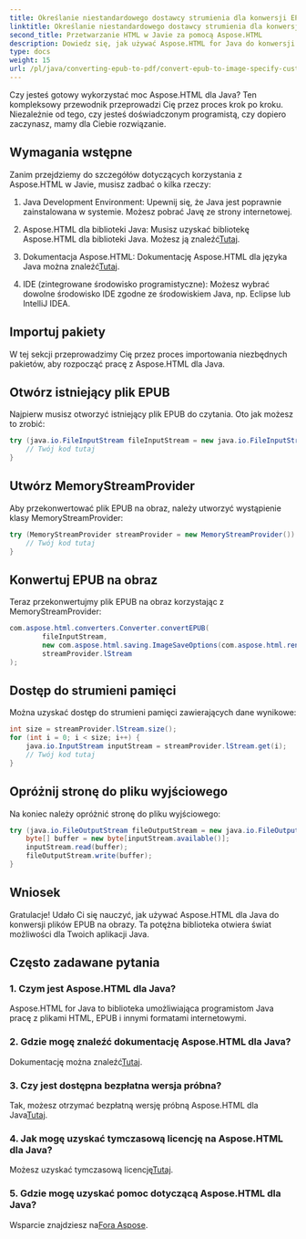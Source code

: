 ```yaml
---
title: Określanie niestandardowego dostawcy strumienia dla konwersji EPUB na obraz
linktitle: Określanie niestandardowego dostawcy strumienia dla konwersji EPUB na obraz
second_title: Przetwarzanie HTML w Javie za pomocą Aspose.HTML
description: Dowiedz się, jak używać Aspose.HTML for Java do konwersji plików EPUB na obrazy, korzystając z tego przewodnika krok po kroku.
type: docs
weight: 15
url: /pl/java/converting-epub-to-pdf/convert-epub-to-image-specify-custom-stream-provider/
---
```


Czy jesteś gotowy wykorzystać moc Aspose.HTML dla Java? Ten kompleksowy przewodnik przeprowadzi Cię przez proces krok po kroku. Niezależnie od tego, czy jesteś doświadczonym programistą, czy dopiero zaczynasz, mamy dla Ciebie rozwiązanie. 

## Wymagania wstępne

Zanim przejdziemy do szczegółów dotyczących korzystania z Aspose.HTML w Javie, musisz zadbać o kilka rzeczy:

1. Java Development Environment: Upewnij się, że Java jest poprawnie zainstalowana w systemie. Możesz pobrać Javę ze strony internetowej.

2.  Aspose.HTML dla biblioteki Java: Musisz uzyskać bibliotekę Aspose.HTML dla biblioteki Java. Możesz ją znaleźć[Tutaj](https://releases.aspose.com/html/java/).

3.  Dokumentacja Aspose.HTML: Dokumentację Aspose.HTML dla języka Java można znaleźć[Tutaj](https://reference.aspose.com/html/java/).

4. IDE (zintegrowane środowisko programistyczne): Możesz wybrać dowolne środowisko IDE zgodne ze środowiskiem Java, np. Eclipse lub IntelliJ IDEA.

## Importuj pakiety

W tej sekcji przeprowadzimy Cię przez proces importowania niezbędnych pakietów, aby rozpocząć pracę z Aspose.HTML dla Java.

## Otwórz istniejący plik EPUB

Najpierw musisz otworzyć istniejący plik EPUB do czytania. Oto jak możesz to zrobić:

```java
try (java.io.FileInputStream fileInputStream = new java.io.FileInputStream(Resources.input("input.epub"))) {
    // Twój kod tutaj
}
```

## Utwórz MemoryStreamProvider

Aby przekonwertować plik EPUB na obraz, należy utworzyć wystąpienie klasy MemoryStreamProvider:

```java
try (MemoryStreamProvider streamProvider = new MemoryStreamProvider()) {
    // Twój kod tutaj
}
```

## Konwertuj EPUB na obraz

Teraz przekonwertujmy plik EPUB na obraz korzystając z MemoryStreamProvider:

```java
com.aspose.html.converters.Converter.convertEPUB(
        fileInputStream,
        new com.aspose.html.saving.ImageSaveOptions(com.aspose.html.rendering.image.ImageFormat.Jpeg),
        streamProvider.lStream
);
```

## Dostęp do strumieni pamięci

Można uzyskać dostęp do strumieni pamięci zawierających dane wynikowe:

```java
int size = streamProvider.lStream.size();
for (int i = 0; i < size; i++) {
    java.io.InputStream inputStream = streamProvider.lStream.get(i);
    // Twój kod tutaj
}
```

## Opróżnij stronę do pliku wyjściowego

Na koniec należy opróżnić stronę do pliku wyjściowego:

```java
try (java.io.FileOutputStream fileOutputStream = new java.io.FileOutputStream(Resources.output("page_{" + (i + 1) + "}.jpg"))) {
    byte[] buffer = new byte[inputStream.available()];
    inputStream.read(buffer);
    fileOutputStream.write(buffer);
}
```

## Wniosek

Gratulacje! Udało Ci się nauczyć, jak używać Aspose.HTML dla Java do konwersji plików EPUB na obrazy. Ta potężna biblioteka otwiera świat możliwości dla Twoich aplikacji Java.

## Często zadawane pytania

### 1. Czym jest Aspose.HTML dla Java?

Aspose.HTML for Java to biblioteka umożliwiająca programistom Java pracę z plikami HTML, EPUB i innymi formatami internetowymi.

### 2. Gdzie mogę znaleźć dokumentację Aspose.HTML dla Java?

 Dokumentację można znaleźć[Tutaj](https://reference.aspose.com/html/java/).

### 3. Czy jest dostępna bezpłatna wersja próbna?

 Tak, możesz otrzymać bezpłatną wersję próbną Aspose.HTML dla Java[Tutaj](https://releases.aspose.com/).

### 4. Jak mogę uzyskać tymczasową licencję na Aspose.HTML dla Java?

 Możesz uzyskać tymczasową licencję[Tutaj](https://purchase.aspose.com/temporary-license/).

### 5. Gdzie mogę uzyskać pomoc dotyczącą Aspose.HTML dla Java?

 Wsparcie znajdziesz na[Fora Aspose](https://forum.aspose.com/).
